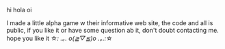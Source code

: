 hi hola oi

I made a little alpha game w their informative web site, the code and all is public, if you like it or have some question ab it, don't doubt contacting me. hope you like it ☆*: .｡. o(≧▽≦)o .｡.:*☆
